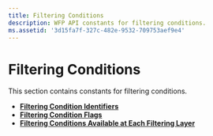 ```yaml
---
title: Filtering Conditions
description: WFP API constants for filtering conditions.
ms.assetid: '3d15fa7f-327c-482e-9532-709753aef9e4'
---
```


# Filtering Conditions

This section contains constants for filtering conditions.

-   [**Filtering Condition Identifiers**](filtering-condition-identifiers-.md)
-   [**Filtering Condition Flags**](filtering-condition-flags-.md)
-   [**Filtering Conditions Available at Each Filtering Layer**](filtering-conditions-available-at-each-filtering-layer.md)

 

 




